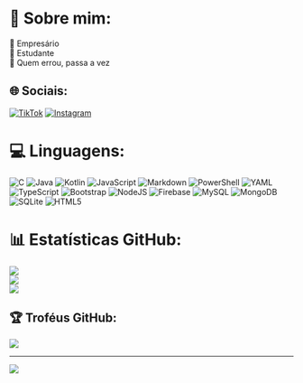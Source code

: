 # 💫 Sobre mim:
🔭 Empresário<br>🌱 Estudante<br>💬 Quem errou, passa a vez


## 🌐 Sociais:
[![TikTok](https://img.shields.io/badge/TikTok-%23000000.svg?logo=TikTok&logoColor=white)](https://tiktok.com/@aus.tv) [![Instagram](https://img.shields.io/badge/Instagram-%23E4405F.svg?logo=Instagram&logoColor=white)](https://instagram.com/leogianfagna) 

# 💻 Linguagens:
![C](https://img.shields.io/badge/c-%2300599C.svg?style=for-the-badge&logo=c&logoColor=white) ![Java](https://img.shields.io/badge/java-%23ED8B00.svg?style=for-the-badge&logo=openjdk&logoColor=white) ![Kotlin](https://img.shields.io/badge/kotlin-%237F52FF.svg?style=for-the-badge&logo=kotlin&logoColor=white) ![JavaScript](https://img.shields.io/badge/javascript-%23323330.svg?style=for-the-badge&logo=javascript&logoColor=%23F7DF1E) ![Markdown](https://img.shields.io/badge/markdown-%23000000.svg?style=for-the-badge&logo=markdown&logoColor=white) ![PowerShell](https://img.shields.io/badge/PowerShell-%235391FE.svg?style=for-the-badge&logo=powershell&logoColor=white) ![YAML](https://img.shields.io/badge/yaml-%23ffffff.svg?style=for-the-badge&logo=yaml&logoColor=151515) ![TypeScript](https://img.shields.io/badge/typescript-%23007ACC.svg?style=for-the-badge&logo=typescript&logoColor=white) ![Bootstrap](https://img.shields.io/badge/bootstrap-%238511FA.svg?style=for-the-badge&logo=bootstrap&logoColor=white) ![NodeJS](https://img.shields.io/badge/node.js-6DA55F?style=for-the-badge&logo=node.js&logoColor=white) ![Firebase](https://img.shields.io/badge/firebase-a08021?style=for-the-badge&logo=firebase&logoColor=ffcd34) ![MySQL](https://img.shields.io/badge/mysql-4479A1.svg?style=for-the-badge&logo=mysql&logoColor=white) ![MongoDB](https://img.shields.io/badge/MongoDB-%234ea94b.svg?style=for-the-badge&logo=mongodb&logoColor=white) ![SQLite](https://img.shields.io/badge/sqlite-%2307405e.svg?style=for-the-badge&logo=sqlite&logoColor=white) ![HTML5](https://img.shields.io/badge/html5-%23E34F26.svg?style=for-the-badge&logo=html5&logoColor=white)
# 📊 Estatísticas GitHub:
![](https://github-readme-stats.vercel.app/api?username=leogianfagna&theme=default&hide_border=false&include_all_commits=true&count_private=false)<br/>
![](https://github-readme-streak-stats.herokuapp.com/?user=leogianfagna&theme=default&hide_border=false)<br/>
![](https://github-readme-stats.vercel.app/api/top-langs/?username=leogianfagna&theme=default&hide_border=false&include_all_commits=true&count_private=false&layout=compact)

## 🏆 Troféus GitHub:
![](https://github-profile-trophy.vercel.app/?username=leogianfagna&theme=radical&no-frame=true&no-bg=false&margin-w=4)

---
[![](https://visitcount.itsvg.in/api?id=leogianfagna&icon=0&color=12)](https://visitcount.itsvg.in)

<!-- Proudly created with GPRM ( https://gprm.itsvg.in ) -->
